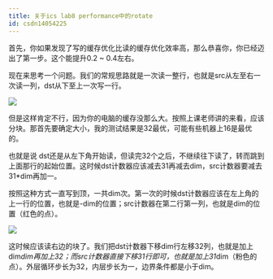 ```yaml
---
title: 关于ics lab8 performance中的rotate
id: csdn14054225
---
```


首先，你如果发现了写的缓存优化比读的缓存优化效率高，那么恭喜你，你已经迈出了第一步。这个能提升0.2 ~ 0.4左右。

现在来思考一个问题。我们的常规思路就是一次读一整行，也就是src从左至右一次读一列，dst从下至上一次写一行。

![](../img/a4191d3e169320270764804e33fdc48d.png)

但是这样肯定不行，因为你的电脑的缓存没那么大。按照上课老师讲的来看，应该分块。那首先要确定大小，我的测试结果是32最优，可能有些机器上16是最优的。

也就是说 dst还是从左下角开始读，但读完32个之后，不继续往下读了，转而跳到上面那行的起始位置。这时候dst计数器应该减去31再减去dim，src计数器要减去31*dim再加一。

按照这种方式一直写到顶，一共dim次。第一次的时候dst计数器应该在左上角的上一行的位置，也就是-dim的位置；src计数器在第二行第一列，也就是dim的位置（红色的点）。

![](../img/40939c3388072caa0878e993a8cf054a.png)

这时候应该读右边的块了。我们把dst计数器下移dim行左移32列，也就是加上dim*dim再加上32；而src计数器直接下移31行即可，也就是加上31*dim（粉色的点）。外层循环步长为32，内层步长为一，边界条件都是小于dim。